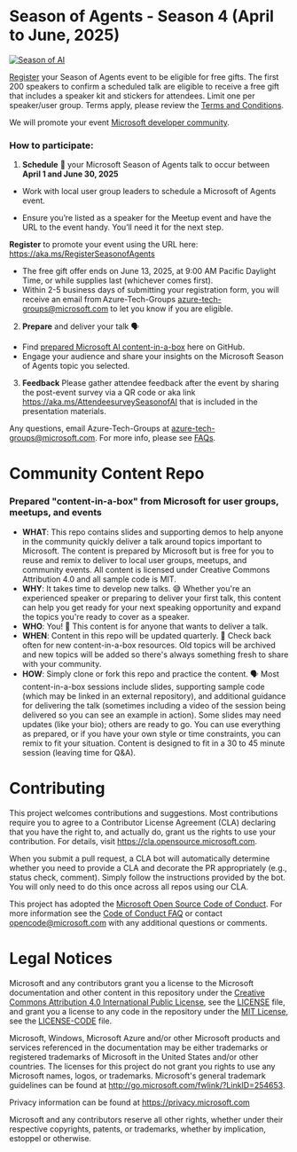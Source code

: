 # Season of Agents - Season 4 (April to June, 2025)

[![Season of AI](assets/season-of-ai-banner-v1.png)](https://aka.ms/registereventSeasonofAI)

[Register](https://aka.ms/RegisterSeasonofAgents) your Season of Agents event to be eligible for free gifts. The first 200 speakers to confirm a scheduled talk are eligible to receive a free gift that includes a speaker kit and stickers for attendees. Limit one per speaker/user group. Terms apply, please review the [Terms and Conditions](https://github.com/microsoft/community-content/wiki/Season-of-AI-Terms-and-Conditions). 

We will promote your event [Microsoft developer community](https://developer.microsoft.com/en-us/community). 


### How to participate:

1.	**Schedule** 📆 your Microsoft Season of Agents talk to occur between **April 1 and June 30, 2025** 
 -	Work with local user group leaders to schedule a Microsoft of Agents event. 

 - 	Ensure you’re listed as a speaker for the Meetup event and have the URL to the event handy. You’ll need it for the next step. 

 **Register** to promote your event using the URL here: https://aka.ms/RegisterSeasonofAgents

 -	The free gift offer ends on June 13, 2025, at 9:00 AM Pacific Daylight Time, or while supplies last (whichever comes first). 
-	Within 2-5 business days of submitting your registration form, you will receive an email from Azure-Tech-Groups azure-tech-groups@microsoft.com to let you know if you are eligible. 
  
2.	**Prepare** and deliver your talk 🗣️
-	Find [prepared Microsoft AI content-in-a-box](https://github.com/microsoft/community-content/tree/main/S4-SeasonOfAgents) here on GitHub.
-	Engage your audience and share your insights on the Microsoft Season of Agents topic you selected.
3. **Feedback** Please gather attendee feedback after the event by sharing the post-event survey via a QR code or aka link https://aka.ms/AttendeesurveySeasonofAI that is included in the presentation materials.

Any questions, email Azure-Tech-Groups at azure-tech-groups@microsoft.com. For more info, please see [FAQs](https://github.com/microsoft/community-content/wiki/Season-of-AI:-FAQs).


# Community Content Repo
### Prepared "content-in-a-box" from Microsoft for user groups, meetups, and events

- **WHAT**: This repo contains slides and supporting demos to help anyone in the community quickly deliver a talk around topics important to Microsoft. The content is prepared by Microsoft but is free for you to reuse and remix to deliver to local user groups, meetups, and community events. All content is licensed under Creative Commons Attribution 4.0 and all sample code is MIT.
- **WHY**: It takes time to develop new talks. 😅 Whether you're an experienced speaker or preparing to deliver your first talk, this content can help you get ready for your next speaking opportunity and expand the topics you're ready to cover as a speaker.
- **WHO**: You! 🎉 This content is for anyone that wants to deliver a talk.
- **WHEN**: Content in this repo will be updated quarterly. 📆 Check back often for new content-in-a-box resources. Old topics will be archived and new topics will be added so there's always something fresh to share with your community.
- **HOW**: Simply clone or fork this repo and practice the content. 🗣️ Most content-in-a-box sessions include slides, supporting sample code (which may be linked in an external repository), and additional guidance for delivering the talk (sometimes including a video of the session being delivered so you can see an example in action). Some slides may need updates (like your bio); others are ready to go. You can use everything as prepared, or if you have your own style or time constraints, you can remix to fit your situation. Content is designed to fit in a 30 to 45 minute session (leaving time for Q&A).

# Contributing

This project welcomes contributions and suggestions.  Most contributions require you to agree to a
Contributor License Agreement (CLA) declaring that you have the right to, and actually do, grant us
the rights to use your contribution. For details, visit https://cla.opensource.microsoft.com.

When you submit a pull request, a CLA bot will automatically determine whether you need to provide
a CLA and decorate the PR appropriately (e.g., status check, comment). Simply follow the instructions
provided by the bot. You will only need to do this once across all repos using our CLA.

This project has adopted the [Microsoft Open Source Code of Conduct](https://opensource.microsoft.com/codeofconduct/).
For more information see the [Code of Conduct FAQ](https://opensource.microsoft.com/codeofconduct/faq/) or
contact [opencode@microsoft.com](mailto:opencode@microsoft.com) with any additional questions or comments.

# Legal Notices

Microsoft and any contributors grant you a license to the Microsoft documentation and other content
in this repository under the [Creative Commons Attribution 4.0 International Public License](https://creativecommons.org/licenses/by/4.0/legalcode),
see the [LICENSE](LICENSE) file, and grant you a license to any code in the repository under the [MIT License](https://opensource.org/licenses/MIT), see the
[LICENSE-CODE](LICENSE-CODE) file.

Microsoft, Windows, Microsoft Azure and/or other Microsoft products and services referenced in the documentation
may be either trademarks or registered trademarks of Microsoft in the United States and/or other countries.
The licenses for this project do not grant you rights to use any Microsoft names, logos, or trademarks.
Microsoft's general trademark guidelines can be found at http://go.microsoft.com/fwlink/?LinkID=254653.

Privacy information can be found at https://privacy.microsoft.com

Microsoft and any contributors reserve all other rights, whether under their respective copyrights, patents,
or trademarks, whether by implication, estoppel or otherwise.
